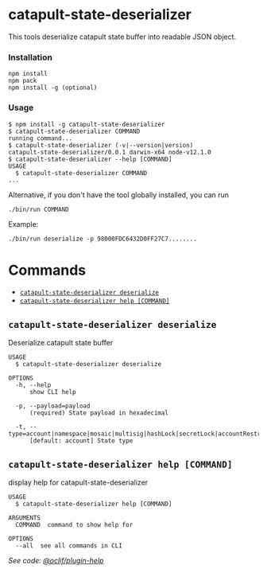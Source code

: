 catapult-state-deserializer
================

This tools deserialize catapult state buffer into readable JSON object.

### Installation

```sh-session
npm install
npm pack
npm install -g (optional)
```

### Usage
<!-- usage -->
```sh-session
$ npm install -g catapult-state-deserializer
$ catapult-state-deserializer COMMAND
running command...
$ catapult-state-deserializer (-v|--version|version)
catapult-state-deserializer/0.0.1 darwin-x64 node-v12.1.0
$ catapult-state-deserializer --help [COMMAND]
USAGE
  $ catapult-state-deserializer COMMAND
...
```
<!-- usagestop -->

Alternative, if you don't have the tool globally installed, you can run
```
./bin/run COMMAND
```
Example:
```
./bin/run deserialize -p 98000FDC6432D0FF27C7........
```

# Commands
<!-- commands -->
* [`catapult-state-deserializer deserialize`](#catapult-state-deserializer-deserialize)
* [`catapult-state-deserializer help [COMMAND]`](#catapult-state-deserializer-help-command)

## `catapult-state-deserializer deserialize`

Deserialize catapult state buffer

```
USAGE
  $ catapult-state-deserializer deserialize

OPTIONS
  -h, --help
      show CLI help

  -p, --payload=payload
      (required) State payload in hexadecimal

  -t, --type=account|namespace|mosaic|multisig|hashLock|secretLock|accountRestriction|mosaicRestriction|metadata
      [default: account] State type
```

## `catapult-state-deserializer help [COMMAND]`

display help for catapult-state-deserializer

```
USAGE
  $ catapult-state-deserializer help [COMMAND]

ARGUMENTS
  COMMAND  command to show help for

OPTIONS
  --all  see all commands in CLI
```

_See code: [@oclif/plugin-help](https://github.com/oclif/plugin-help/blob/v3.2.0/src/commands/help.ts)_
<!-- commandsstop -->
